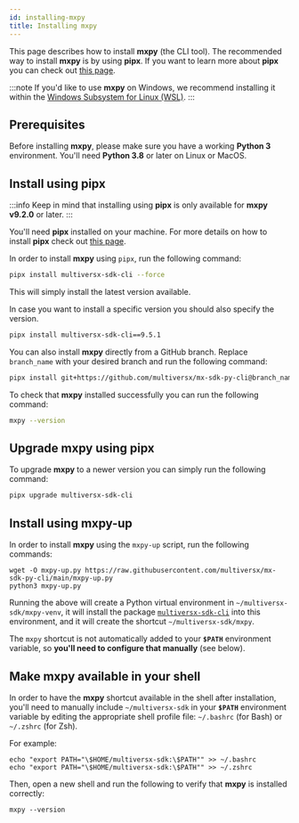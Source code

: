 ```yaml
---
id: installing-mxpy
title: Installing mxpy
---
```


[comment]: # (mx-abstract)

This page describes how to install **mxpy** (the CLI tool). The recommended way to install **mxpy** is by using **pipx**. If you want to learn more about **pipx** you can check out [this page](https://pipx.pypa.io/stable/#overview-what-is-pipx).

:::note
If you'd like to use **mxpy** on Windows, we recommend installing it within the [Windows Subsystem for Linux (WSL)](https://learn.microsoft.com/en-us/windows/wsl/install).
:::

[comment]: # (mx-context-auto)

## **Prerequisites**

Before installing **mxpy**, please make sure you have a working **Python 3** environment. You'll need **Python 3.8** or later on Linux or MacOS.

[comment]: # (mx-context-auto)

## **Install using pipx**

:::info
Keep in mind that installing using **pipx** is only available for **mxpy v9.2.0** or later.
:::

You'll need **pipx** installed on your machine. For more details on how to install **pipx** check out [this page](https://pipx.pypa.io/stable/#install-pipx).

In order to install **mxpy** using `pipx`, run the following command:

```sh
pipx install multiversx-sdk-cli --force
```

This will simply install the latest version available.

In case you want to install a specific version you should also specify the version.

```sh
pipx install multiversx-sdk-cli==9.5.1
```

You can also install **mxpy** directly from a GitHub branch. Replace `branch_name` with your desired branch and run the following command:

```sh
pipx install git+https://github.com/multiversx/mx-sdk-py-cli@branch_name
```

To check that **mxpy** installed successfully you can run the following command:

```sh
mxpy --version
```

[comment]: # (mx-context-auto)

## **Upgrade mxpy using pipx**

To upgrade **mxpy** to a newer version you can simply run the following command:

```sh
pipx upgrade multiversx-sdk-cli
```

[comment]: # (mx-context-auto)

## **Install using mxpy-up**

In order to install **mxpy** using the `mxpy-up` script, run the following commands:

```
wget -O mxpy-up.py https://raw.githubusercontent.com/multiversx/mx-sdk-py-cli/main/mxpy-up.py
python3 mxpy-up.py
```

Running the above will create a Python virtual environment in `~/multiversx-sdk/mxpy-venv`, it will install the package [`multiversx-sdk-cli`](https://pypi.org/project/multiversx-sdk-cli) into this environment, and it will create the shortcut `~/multiversx-sdk/mxpy`.

The `mxpy` shortcut is not automatically added to your **`$PATH`** environment variable, so **you'll need to configure that manually** (see below).

[comment]: # (mx-context-auto)

## Make mxpy available in your shell

In order to have the **mxpy** shortcut available in the shell after installation, you'll need to manually include `~/multiversx-sdk` in your **`$PATH`** environment variable by editing the appropriate shell profile file: `~/.bashrc` (for Bash) or `~/.zshrc` (for Zsh).

For example:

```
echo "export PATH="\$HOME/multiversx-sdk:\$PATH"" >> ~/.bashrc
echo "export PATH="\$HOME/multiversx-sdk:\$PATH"" >> ~/.zshrc
```

Then, open a new shell and run the following to verify that **mxpy** is installed correctly:

```
mxpy --version
```
